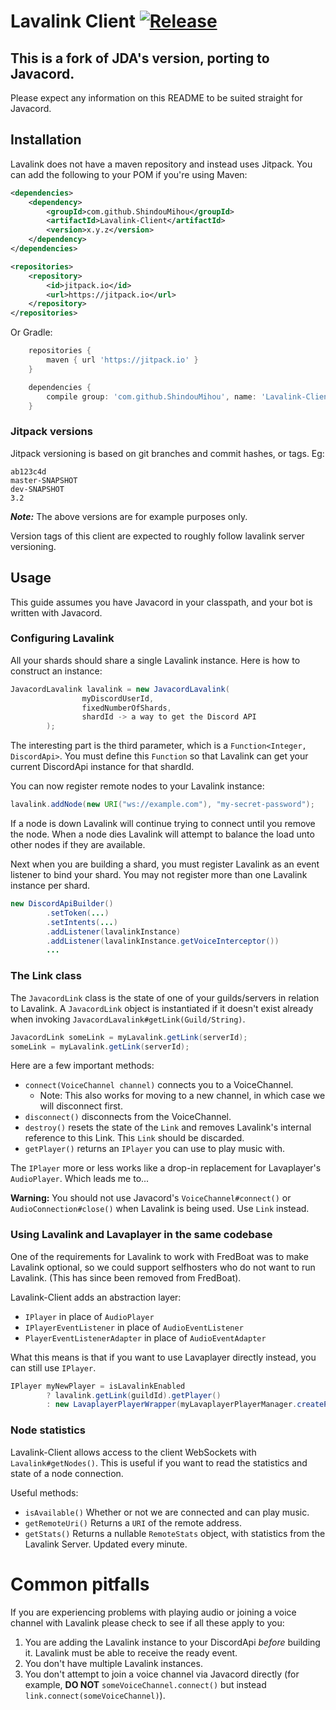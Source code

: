 # Lavalink Client [![Release](https://img.shields.io/github/tag/ShindouMihou/Lavalink-Client.svg)](https://jitpack.io/#freyacodes/Lavalink-Client)

## This is a fork of JDA's version, porting to Javacord.
Please expect any information on this README to be suited straight for Javacord.

## Installation
Lavalink does not have a maven repository and instead uses Jitpack.
You can add the following to your POM if you're using Maven:
```xml
<dependencies>
    <dependency>
        <groupId>com.github.ShindouMihou</groupId>
        <artifactId>Lavalink-Client</artifactId>
        <version>x.y.z</version>
    </dependency>
</dependencies>
```

```xml
<repositories>
    <repository>
        <id>jitpack.io</id>
        <url>https://jitpack.io</url>
    </repository>
</repositories>
```

Or Gradle:

```groovy
    repositories {
        maven { url 'https://jitpack.io' }
    }

    dependencies {
        compile group: 'com.github.ShindouMihou', name: 'Lavalink-Client', version: 'x.y.z'
    }
```

### Jitpack versions
Jitpack versioning is based on git branches and commit hashes, or tags. Eg:

```
ab123c4d
master-SNAPSHOT
dev-SNAPSHOT
3.2
```

***Note:*** The above versions are for example purposes only.

Version tags of this client are expected to roughly follow lavalink server versioning.

## Usage
This guide assumes you have Javacord in your classpath, and your bot is written with Javacord.

### Configuring Lavalink
All your shards should share a single Lavalink instance. Here is how to construct an instance:

```java
JavacordLavalink lavalink = new JavacordLavalink(
                myDiscordUserId,
                fixedNumberOfShards,
                shardId -> a way to get the Discord API
        );
```

The interesting part is the third parameter, which is a `Function<Integer, DiscordApi>`.
You must define this `Function` so that Lavalink can get your current DiscordApi instance for that shardId.

You can now register remote nodes to your Lavalink instance:
```java
lavalink.addNode(new URI("ws://example.com"), "my-secret-password");
```

If a node is down Lavalink will continue trying to connect until you remove the node.
When a node dies Lavalink will attempt to balance the load unto other nodes if they are available.

Next when you are building a shard, you must register Lavalink as an event listener to bind your shard.
You may not register more than one Lavalink instance per shard.

```java
new DiscordApiBuilder()
        .setToken(...)
        .setIntents(...)
        .addListener(lavalinkInstance)
        .addListener(lavalinkInstance.getVoiceInterceptor())
        ...
```

### The Link class
The `JavacordLink` class is the state of one of your guilds/servers in relation to Lavalink.
A `JavacordLink` object is instantiated if it doesn't exist already when invoking `JavacordLavalink#getLink(Guild/String)`.

```java
JavacordLink someLink = myLavalink.getLink(serverId);
someLink = myLavalink.getLink(serverId);
```

Here are a few important methods:
* `connect(VoiceChannel channel)` connects you to a VoiceChannel.
  * Note: This also works for moving to a new channel, in which case we will disconnect first.
* `disconnect()` disconnects from the VoiceChannel.
* `destroy()` resets the state of the `Link` and removes Lavalink's internal reference to this Link. This `Link` should be discarded.
* `getPlayer()` returns an `IPlayer` you can use to play music with.

The `IPlayer` more or less works like a drop-in replacement for Lavaplayer's `AudioPlayer`. Which leads me to...

**Warning:** You should not use Javacord's `VoiceChannel#connect()` or `AudioConnection#close()` when Lavalink is being used. Use `Link` instead.

### Using Lavalink and Lavaplayer in the same codebase
One of the requirements for Lavalink to work with FredBoat was to make Lavalink optional, so we could support selfhosters who do not want to run Lavalink. (This has since been removed from FredBoat).

Lavalink-Client adds an abstraction layer:
* `IPlayer` in place of `AudioPlayer`
* `IPlayerEventListener` in place of `AudioEventListener`
* `PlayerEventListenerAdapter` in place of `AudioEventAdapter`

What this means is that if you want to use Lavaplayer directly instead, you can still use `IPlayer`.
```java
IPlayer myNewPlayer = isLavalinkEnabled
        ? lavalink.getLink(guildId).getPlayer()
        : new LavaplayerPlayerWrapper(myLavaplayerPlayerManager.createPlayer());
```

### Node statistics
Lavalink-Client allows access to the client WebSockets with `Lavalink#getNodes()`.
This is useful if you want to read the statistics and state of a node connection.

Useful methods:
* `isAvailable()` Whether or not we are connected and can play music.
* `getRemoteUri()` Returns a `URI` of the remote address.
* `getStats()` Returns a nullable `RemoteStats` object, with statistics from the Lavalink Server. Updated every minute.

# Common pitfalls
If you are experiencing problems with playing audio or joining a voice channel with Lavalink please check to see if all these apply to you:

1. You are adding the Lavalink instance to your DiscordApi *before* building it. Lavalink must be able to receive the ready event.
2. You don't have multiple Lavalink instances.
3. You don't attempt to join a voice channel via Javacord directly (for example, **DO NOT** `someVoiceChannel.connect()` but instead `link.connect(someVoiceChannel)`).
